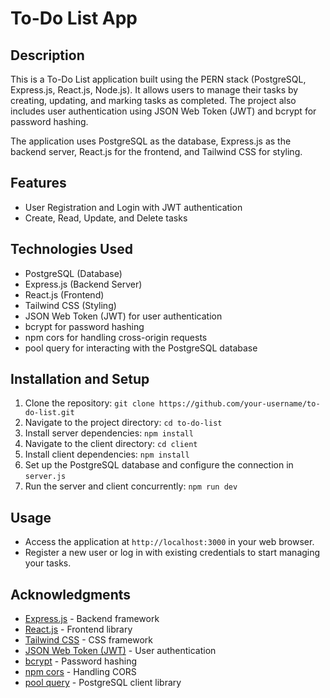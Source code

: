 # To-Do List App

## Description

This is a To-Do List application built using the PERN stack (PostgreSQL, Express.js, React.js, Node.js). It allows users to manage their tasks by creating, updating, and marking tasks as completed. The project also includes user authentication using JSON Web Token (JWT) and bcrypt for password hashing.

The application uses PostgreSQL as the database, Express.js as the backend server, React.js for the frontend, and Tailwind CSS for styling.

## Features

- User Registration and Login with JWT authentication
- Create, Read, Update, and Delete tasks
  
## Technologies Used

- PostgreSQL (Database)
- Express.js (Backend Server)
- React.js (Frontend)
- Tailwind CSS (Styling)
- JSON Web Token (JWT) for user authentication
- bcrypt for password hashing
- npm cors for handling cross-origin requests
- pool query for interacting with the PostgreSQL database

## Installation and Setup

1. Clone the repository: `git clone https://github.com/your-username/to-do-list.git`
2. Navigate to the project directory: `cd to-do-list`
3. Install server dependencies: `npm install`
4. Navigate to the client directory: `cd client`
5. Install client dependencies: `npm install`
6. Set up the PostgreSQL database and configure the connection in `server.js`
7. Run the server and client concurrently: `npm run dev`

## Usage

- Access the application at `http://localhost:3000` in your web browser.
- Register a new user or log in with existing credentials to start managing your tasks.

## Acknowledgments

- [Express.js](https://expressjs.com/) - Backend framework
- [React.js](https://reactjs.org/) - Frontend library
- [Tailwind CSS](https://tailwindcss.com/) - CSS framework
- [JSON Web Token (JWT)](https://jwt.io/) - User authentication
- [bcrypt](https://www.npmjs.com/package/bcrypt) - Password hashing
- [npm cors](https://www.npmjs.com/package/cors) - Handling CORS
- [pool query](https://www.npmjs.com/package/pg-pool) - PostgreSQL client library
